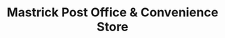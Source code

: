 ---
title: "Mastrick Post Office & Convenience Store"
url: /aberdeen/mastrick-post-office-and-convenience-store/
shop: convenience
---